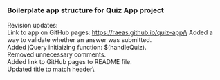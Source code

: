 ### Boilerplate app structure for Quiz App project
Revision updates:\
Link to app on GitHub pages: https://raeas.github.io/quiz-app/\
Added a way to validate whether an answer was submitted.\
Added jQuery initiaizing function: $(handleQuiz).\
Removed unnecessary comments.\
Added link to GitHub pages to README file.\
Updated title to match header\
